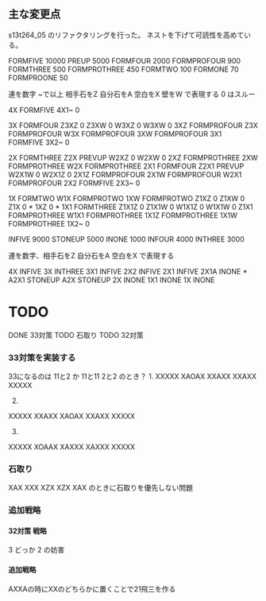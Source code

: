 ## 主な変更点
s13t264_05 のリファクタリングを行った。
ネストを下げて可読性を高めている。   

FORMFIVE     10000
PREUP        5000
FORMFOUR     2000
FORMPROFOUR  900
FORMTHREE    500
FORMPROTHREE 450
FORMTWO      100
FORMONE      70
FORMPROONE   50

連を数字 ~で以上 相手石をZ 自分石をA 空白をX 壁をW で表現する
0 はスルー

4X    FORMFIVE
4X1~  0

3X    FORMFOUR
Z3XZ  0
Z3XW  0
W3XZ  0
W3XW  0
3XZ   FORMPROFOUR
Z3X   FORMPROFOUR
W3X   FORMPROFOUR
3XW   FORMPROFOUR
3X1   FORMFIVE
3X2~  0

2X    FORMTHREE
Z2X   PREVUP
W2XZ  0
W2XW  0
2XZ   FORMPROTHREE
2XW   FORMPROTHREE
W2X   FORMPROTHREE
2X1   FORMFOUR
Z2X1  PREVUP
W2X1W 0
W2X1Z 0
2X1Z  FORMPROFOUR
2X1W  FORMPROFOUR
W2X1  FORMPROFOUR
2X2   FORMFIVE
2X3~  0

1X    FORMTWO
W1X   FORMPROTWO
1XW   FORMPROTWO
Z1XZ  0
Z1XW  0
Z1X   0 *
1XZ   0 *
1X1   FORMTHREE
Z1X1Z 0
Z1X1W 0
W1X1Z 0
W1X1W 0
Z1X1  FORMPROTHREE
W1X1  FORMPROTHREE
1X1Z  FORMPROTHREE
1X1W  FORMPROTHREE
1X2~  0

INFIVE  9000
STONEUP 5000
INONE   1000
INFOUR  4000
INTHREE 3000

連を数字、相手石をZ 自分石をA 空白をX で表現する

4X    INFIVE
3X    INTHREE
3X1   INFIVE
2X2   INFIVE
2X1   INFIVE
2X1A  INONE *
A2X1  STONEUP
A2X   STONEUP
2X    INONE
1X1   INONE
1X    INONE

# TODO
DONE 33対策
TODO 石取り
TODO 32対策

### 33対策を実装する
33になるのは
11と2 か 11と11 2と2 のとき？
1.
XXXXX
XAOAX
XXAXX
XXAXX
XXXXX

2.
XXXXX
XXAXX
XAOAX
XXAXX
XXXXX

3.
XXXXX
XOAAX
XAXXX
XAXXX
XXXXX

### 石取り
XAX
XXX
XZX
XZX
XAX
のときに石取りを優先しない問題

### 追加戦略
#### 32対策 戦略
3 どっか 2 の妨害
#### 追加戦略
AXXAの時にXXのどちらかに置くことで21飛三を作る
